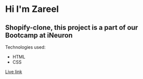 # Hi I'm Zareel

## Shopify-clone, this project is a part of our Bootcamp at iNeuron

Technologies used:
- HTML
- CSS

[Live link](https://z-shopify-clone-website.netlify.app/)
